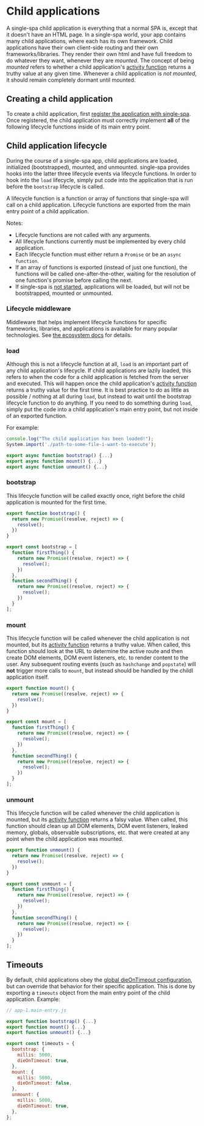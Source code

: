 # Child applications

A single-spa child application is everything that a normal SPA is, except that it doesn't have an HTML page.
In a single-spa world, your app contains many child applications, where each has its own framework.
Child applications have their own client-side routing and their own frameworks/libraries.
They render their own html and have full freedom to do whatever they want, whenever they are *mounted*.
The concept of being *mounted* refers to whether a child application's
[activity function](/docs/root-application.md#activity-function) returns a truthy value at any given time.
Whenever a child application is *not mounted*, it should remain completely dormant until mounted.

## Creating a child application

To create a child application, first
[register the application with single-spa](/docs/root-application.md#declaring-child-applications).
Once registered, the child application must correctly implement **all** of the following lifecycle functions
inside of its main entry point.

## Child application lifecycle
During the course of a single-spa app, child applications are loaded, initialized (bootstrapped), mounted, and unmounted.
single-spa provides hooks into the latter three lifecycle events via lifecycle functions. In order to
hook into the `load` lifecycle, simply put code into the application that is run before the `bootstrap` lifecycle
is called.

A lifecycle function is a function or array of functions that single-spa will call on a child application.
Lifecycle functions are exported from the main entry point of a child application.

Notes:
- Lifecycle functions are not called with any arguments.
- All lifecycle functions currently must be implemented by every child application.
- Each lifecycle function must either return a `Promise` or be an `async function`.
- If an array of functions is exported (instead of just one function), the functions will be called
  one-after-the-other, waiting for the resolution of one function's promise before calling the next.
- If single-spa is [not started](/docs/single-spa-api.md#start), applications will be loaded,
  but will not be bootstrapped, mounted or unmounted.

### Lifecycle middleware
Middleware that helps implement lifecycle functions for specific frameworks, libraries, and applications
is available for many popular technologies. See [the ecosystem docs](/docs/single-spa-ecosystem.md) for details.

### load
Although this is not a lifecycle function at all, `load` is an important part of any child application's
lifecycle. If child applications are lazily loaded, this refers to when the code for a child application
is fetched from the server and executed. This will happen once the child application's [activity function](/docs/root-application.md#activity-function)
returns a truthy value for the first time. It is best practice to do as little as possible / nothing at all
during `load`, but instead to wait until the bootstrap lifecycle function to do anything.
If you need to do something during `load`, simply put the code into a child application's main entry point,
but not inside of an exported function.

For example:
```js
console.log("The child application has been loaded!");
System.import('./path-to-some-file-i-want-to-execute');

export async function bootstrap() {...}
export async function mount() {...}
export async function unmount() {...}
```

### bootstrap
This lifecycle function will be called exactly once, right before the child application is
mounted for the first time.

```js
export function bootstrap() {
  return new Promise((resolve, reject) => {
    resolve();
  })
}
```

```js
export const bootstrap = [
  function firstThing() {
    return new Promise((resolve, reject) => {
      resolve();
    })
  },
  function secondThing() {
    return new Promise((resolve, reject) => {
      resolve();
    })
  }
];
```

### mount
This lifecycle function will be called whenever the child application is not mounted, but its
[activity function](/docs/root-application.md#activity-function) returns a truthy value. When
called, this function should look at the URL to determine the active route and then create
DOM elements, DOM event listeners, etc. to render content to the user. Any subsequent routing
events (such as `hashchange` and `popstate`) will **not** trigger more calls to `mount`, but
instead should be handled by the childl application itself.

```js
export function mount() {
  return new Promise((resolve, reject) => {
    resolve();
  })
}
```

```js
export const mount = [
  function firstThing() {
    return new Promise((resolve, reject) => {
      resolve();
    })
  },
  function secondThing() {
    return new Promise((resolve, reject) => {
      resolve();
    })
  }
];
```

### unmount
This lifecycle function will be called whenever the child application is mounted, but its
[activity function](/docs/root-application.md#activity-function) returns a falsy value. When
called, this function should clean up all DOM elements, DOM event listeners, leaked memory, globals,
observable subscriptions, etc. that were created at any point when the child application was mounted.

```js
export function unmount() {
  return new Promise((resolve, reject) => {
    resolve();
  })
}
```

```js
export const unmount = [
  function firstThing() {
    return new Promise((resolve, reject) => {
      resolve();
    })
  },
  function secondThing() {
    return new Promise((resolve, reject) => {
      resolve();
    })
  }
];
```

## Timeouts
By default, child applications obey the [global dieOnTimeout configuration](/docs/single-spa-api.md#dieontimeout),
but can override that behavior for their specific application. This is done by exporting a `timeouts` object
from the main entry point of the child application. Example:

```js
// app-1.main-entry.js

export function bootstrap() {...}
export function mount() {...}
export function unmount() {...}

export const timeouts = {
  bootstrap: {
    millis: 5000,
    dieOnTimeout: true,
  },
  mount: {
    millis: 5000,
    dieOnTimeout: false,
  },
  unmount: {
    millis: 5000,
    dieOnTimeout: true,
  },
};
```

